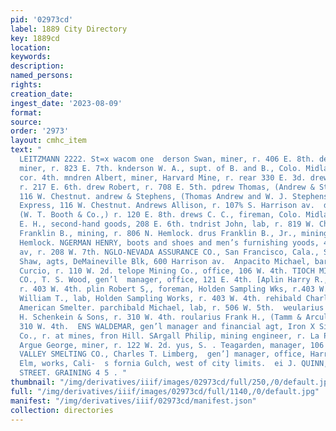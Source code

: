 ```yaml
---
pid: '02973cd'
label: 1889 City Directory
key: 1889cd
location: 
keywords: 
description: 
named_persons: 
rights: 
creation_date: 
ingest_date: '2023-08-09'
format: 
source: 
order: '2973'
layout: cmhc_item
text: "                                                                                 BHARLES
  LEITZMANN 2222. St=x wacom one  derson Swan, miner, r. 406 E. 8th. derson Thomas,
  miner, r. 823 E. 7th. knderson W. A., supt. of B. and B., Colo. Midland Ry., Spruce,
  cor. 4th. mndren Albert, miner, Harvard Mine, r. rear 330 E. 3d. drew John Mrs.,
  r. 217 E. 6th. drew Robert, r. 708 E. 5th. pdrew Thomas, (Andrew & Stephens,) r.
  116 W. Chestnut. andrew & Stephens, (Thomas Andrew and W. J. Stephens,) ’ Oro Mail
  Express, 116 W. Chestnut. Andrews Allison, r. 107% S. Harrison av.  drews Amos H.,
  (W. T. Booth & Co.,) r. 120 E. 8th. drews C. C., fireman, Colo. Midland Ry. DREWS
  E. H., second-hand goods, 208 E. 6th. tndrist John, lab, r. 819 W. Chestnut. ndrus
  Franklin B., mining, r. 806 N. Hemlock. drus Franklin B., Jr., mining, r. 806 N.
  Hemlock. NGERMAN HENRY, boots and shoes and men’s furnishing yoods, 420 Harrison
  av, r. 208 W. 7th. NGLO-NEVADA ASSURANCE CO., San Francisco, Cala., Stick- ley &
  Shaw, agts, DeMaineville Blk, 600 Harrison av.  Anpacito Michael, barkpr, J. B.
  Curcio, r. 110 W. 2d. telope Mining Co., office, 106 W. 4th. TIOCH MINING AND MILLING
  CO., T. S. Wood, gen’l  manager, office, 121 E. 4th. [Aplin Harry R., bill poster,
  r. 403 W. 4th. plin Robert S,, foreman, Holden Sampling Wks, r.403 W. 4th. plin
  William T., lab, Holden Sampling Works, r. 403 W. 4th. rehibald Charles, tapper,
  American Smelter. parchibald Michael, lab, r. 506 W. 5th.  weularius Charles, clk,
  H. Schenkein & Sons, r. 310 W. 4th. roularius Frank H., (Tamm & Arcularius,) r.
  310 W. 4th.  ENS WALDEMAR, gen’l manager and financial agt, Iron X Silver Mining
  Co., r. at mines, fron Hill. SArgall Philip, mining engineer, r. La Plata Smelter.
  Argue George, miner, r. 122 W. 2d. yus, S. . Teagarden, manager, 106 E. 4th. KANSAS
  VALLEY SMELTING CO., Charles T. Limberg,  gen’] manager, office, Harrison av, cor.
  Elm, works, Cali-  s fornia Gulch, west of city limits.  ei J. QUINN, RAST FIFTH
  STREET. GRAINING 4 5 . "
thumbnail: "/img/derivatives/iiif/images/02973cd/full/250,/0/default.jpg"
full: "/img/derivatives/iiif/images/02973cd/full/1140,/0/default.jpg"
manifest: "/img/derivatives/iiif/02973cd/manifest.json"
collection: directories
---
```


